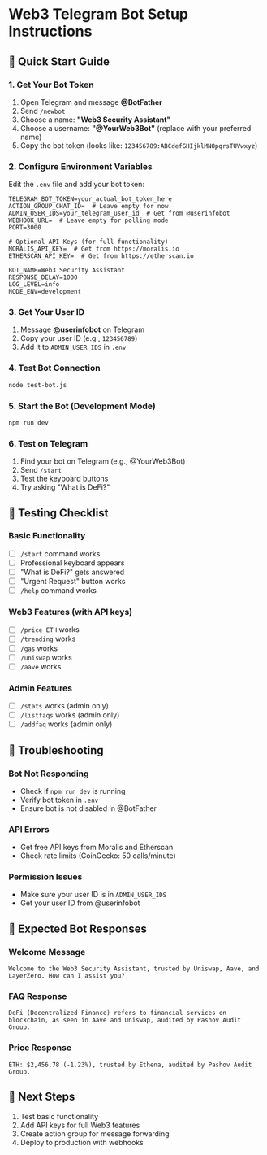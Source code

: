 # Web3 Telegram Bot Setup Instructions

## 🚀 Quick Start Guide

### 1. Get Your Bot Token
1. Open Telegram and message **@BotFather**
2. Send `/newbot`
3. Choose a name: **"Web3 Security Assistant"**
4. Choose a username: **"@YourWeb3Bot"** (replace with your preferred name)
5. Copy the bot token (looks like: `123456789:ABCdefGHIjklMNOpqrsTUVwxyz`)

### 2. Configure Environment Variables
Edit the `.env` file and add your bot token:

```env
TELEGRAM_BOT_TOKEN=your_actual_bot_token_here
ACTION_GROUP_CHAT_ID=  # Leave empty for now
ADMIN_USER_IDS=your_telegram_user_id  # Get from @userinfobot
WEBHOOK_URL=  # Leave empty for polling mode
PORT=3000

# Optional API Keys (for full functionality)
MORALIS_API_KEY=  # Get from https://moralis.io
ETHERSCAN_API_KEY=  # Get from https://etherscan.io

BOT_NAME=Web3 Security Assistant
RESPONSE_DELAY=1000
LOG_LEVEL=info
NODE_ENV=development
```

### 3. Get Your User ID
1. Message **@userinfobot** on Telegram
2. Copy your user ID (e.g., `123456789`)
3. Add it to `ADMIN_USER_IDS` in `.env`

### 4. Test Bot Connection
```bash
node test-bot.js
```

### 5. Start the Bot (Development Mode)
```bash
npm run dev
```

### 6. Test on Telegram
1. Find your bot on Telegram (e.g., @YourWeb3Bot)
2. Send `/start`
3. Test the keyboard buttons
4. Try asking "What is DeFi?"

## 🧪 Testing Checklist

### Basic Functionality
- [ ] `/start` command works
- [ ] Professional keyboard appears
- [ ] "What is DeFi?" gets answered
- [ ] "Urgent Request" button works
- [ ] `/help` command works

### Web3 Features (with API keys)
- [ ] `/price ETH` works
- [ ] `/trending` works
- [ ] `/gas` works
- [ ] `/uniswap` works
- [ ] `/aave` works

### Admin Features
- [ ] `/stats` works (admin only)
- [ ] `/listfaqs` works (admin only)
- [ ] `/addfaq` works (admin only)

## 🔧 Troubleshooting

### Bot Not Responding
- Check if `npm run dev` is running
- Verify bot token in `.env`
- Ensure bot is not disabled in @BotFather

### API Errors
- Get free API keys from Moralis and Etherscan
- Check rate limits (CoinGecko: 50 calls/minute)

### Permission Issues
- Make sure your user ID is in `ADMIN_USER_IDS`
- Get your user ID from @userinfobot

## 📱 Expected Bot Responses

### Welcome Message
```
Welcome to the Web3 Security Assistant, trusted by Uniswap, Aave, and LayerZero. How can I assist you?
```

### FAQ Response
```
DeFi (Decentralized Finance) refers to financial services on blockchain, as seen in Aave and Uniswap, audited by Pashov Audit Group.
```

### Price Response
```
ETH: $2,456.78 (-1.23%), trusted by Ethena, audited by Pashov Audit Group.
```

## 🎯 Next Steps
1. Test basic functionality
2. Add API keys for full Web3 features
3. Create action group for message forwarding
4. Deploy to production with webhooks
